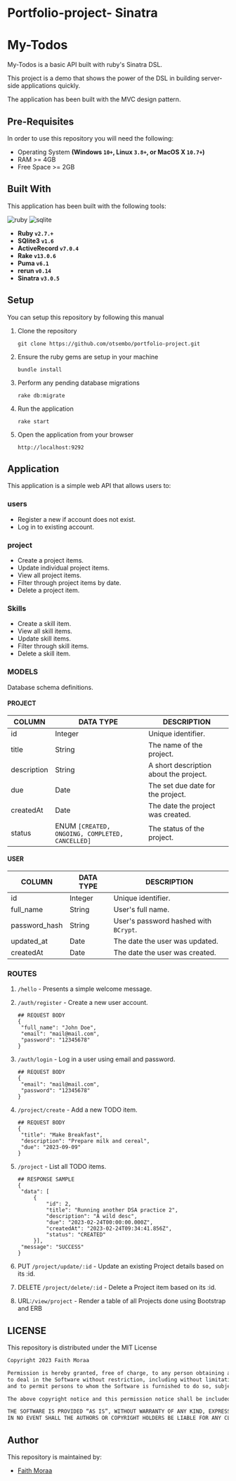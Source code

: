 # Portfolio-project- Sinatra

# My-Todos
My-Todos is a basic API built with ruby's Sinatra DSL. 

This project is a demo that shows the power of the DSL in building server-side applications quickly.

The application has been built with the MVC design pattern.

## Pre-Requisites
In order to use this repository you will need the following:



- Operating System **(Windows `10+`, Linux `3.8+`, or MacOS X `10.7+`)**
- RAM >= 4GB
- Free Space >= 2GB

## Built With
This application has been built with the following tools:

![ruby](https://img.shields.io/badge/Ruby-CC342D?style=for-the-badge&logo=ruby&logoColor=white)
![sqlite](https://img.shields.io/badge/SQLite-07405E?style=for-the-badge&logo=sqlite&logoColor=white)



- **Ruby `v2.7.+`**
- **SQlite3 `v1.6`**
- **ActiveRecord `v7.0.4`**
- **Rake `v13.0.6`**
- **Puma `v6.1`**
- **rerun `v0.14`**
- **Sinatra `v3.0.5`**


## Setup
You can setup this repository by following this manual

1. Clone the repository
    ```{shell}
   git clone https://github.com/otsembo/portfolio-project.git
   ```
2. Ensure the ruby gems are setup in your machine
    ```{shell}
   bundle install
   ```
3. Perform any pending database migrations
   ```{shell}
   rake db:migrate
   ```
4. Run the application
    ```{shell}
    rake start
    ```
5. Open the application from your browser
    ```
   http://localhost:9292
   ```
   

## Application
This application is a simple web API that allows users to:

### users

- Register a new if account does not exist.
- Log in to existing account.

### project

- Create a project items.
- Update individual project items.
- View all project items.
- Filter through project items by date.
- Delete a project item.

### Skills

- Create a skill item.
- View all skill items.
- Update skill items.
- Filter through skill items.
- Delete a skill item.

### MODELS
Database schema definitions.

#### PROJECT

| COLUMN      | DATA TYPE                                       | DESCRIPTION                            |
|-------------|-------------------------------------------------|----------------------------------------|
| id          | Integer                                         | Unique identifier.                     |
| title       | String                                          | The name of the project.               |
| description | String                                          | A short description about the project. |
| due         | Date                                            | The set due date for the project.      |
| createdAt   | Date                                            | The date the project was created.      |
| status      | ENUM `[CREATED, ONGOING, COMPLETED, CANCELLED]` | The status of the project.             |


#### USER
| COLUMN        | DATA TYPE | DESCRIPTION                           |
|---------------|-----------|---------------------------------------|
| id            | Integer   | Unique identifier.                    |
| full_name     | String    | User's full name.                     |
| password_hash | String    | User's password hashed with `BCrypt`. |
| updated_at    | Date      | The date the user was updated.        |
| createdAt     | Date      | The date the user was created.        |


### ROUTES

1. `/hello` - Presents a simple welcome message.
2. `/auth/register` - Create a new user account.

   ```{json}
   ## REQUEST BODY
   {
    "full_name": "John Doe",
    "email": "mail@mail.com",
    "password": "12345678"
   }
   ```
3. `/auth/login` - Log in a user using email and password.

   ```{json}
   ## REQUEST BODY
   {
    "email": "mail@mail.com",
    "password": "12345678"
   }
   ```
4. `/project/create` - Add a new TODO item.

   ```{json}
   ## REQUEST BODY
   {
    "title": "Make Breakfast",
    "description": "Prepare milk and cereal",
    "due": "2023-09-09"
   }
   ```
5. `/project` - List all TODO items.

   ```{json}
   ## RESPONSE SAMPLE
   {
    "data": [
        {
            "id": 2,
            "title": "Running another DSA practice 2",
            "description": "A wild desc",
            "due": "2023-02-24T00:00:00.000Z",
            "createdAt": "2023-02-24T09:34:41.856Z",
            "status": "CREATED"
        }],
    "message": "SUCCESS"
   }
   ```
6. PUT `/project/update/:id` - Update an existing Project details based on its :id.
7. DELETE `/project/delete/:id` - Delete a Project item based on its :id.
8. URL:`/view/project` - Render a table of all Projects done using Bootstrap and ERB


## LICENSE
This repository is distributed under the MIT License

```markdown
Copyright 2023 Faith Moraa

Permission is hereby granted, free of charge, to any person obtaining a copy of this software and associated documentation files (the “Software”), 
to deal in the Software without restriction, including without limitation the rights to use, copy, modify, merge, publish, distribute, sublicense, and/or sell copies of the Software, 
and to permit persons to whom the Software is furnished to do so, subject to the following conditions:

The above copyright notice and this permission notice shall be included in all copies or substantial portions of the Software.

THE SOFTWARE IS PROVIDED “AS IS”, WITHOUT WARRANTY OF ANY KIND, EXPRESS OR IMPLIED, INCLUDING BUT NOT LIMITED TO THE WARRANTIES OF MERCHANTABILITY, FITNESS FOR A PARTICULAR PURPOSE AND NONINFRINGEMENT. 
IN NO EVENT SHALL THE AUTHORS OR COPYRIGHT HOLDERS BE LIABLE FOR ANY CLAIM, DAMAGES OR OTHER LIABILITY, WHETHER IN AN ACTION OF CONTRACT, TORT OR OTHERWISE, ARISING FROM, OUT OF OR IN CONNECTION WITH THE SOFTWARE OR THE USE OR OTHER DEALINGS IN THE SOFTWARE.
```

## Author
This repository is maintained by:

- [Faith Moraa](https://github.com/the-datageek) 